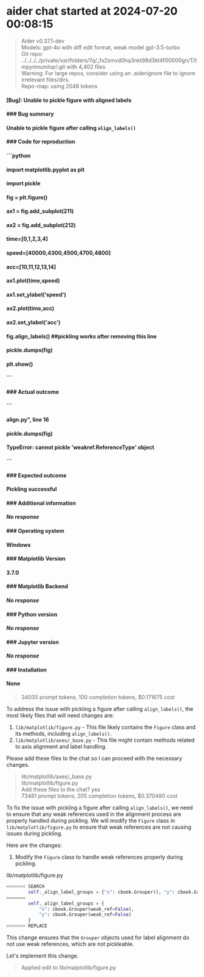 
# aider chat started at 2024-07-20 00:08:15

> Aider v0.37.1-dev  
> Models: gpt-4o with diff edit format, weak model gpt-3.5-turbo  
> Git repo: ../../../../private/var/folders/7q/_fx2smvd0hq3nkt98d3kt4f00000gn/T/tmpymnumlop/.git with 4,402 files  
> Warning: For large repos, consider using an .aiderignore file to ignore irrelevant files/dirs.  
> Repo-map: using 2048 tokens  

#### [Bug]: Unable to pickle figure with aligned labels  
#### ### Bug summary  
####   
####  Unable to pickle figure after calling `align_labels()`  
####   
#### ### Code for reproduction  
####   
#### ```python  
#### import matplotlib.pyplot as plt  
#### import pickle  
####   
#### fig = plt.figure()  
#### ax1 = fig.add_subplot(211)  
#### ax2 = fig.add_subplot(212)  
#### time=[0,1,2,3,4]  
#### speed=[40000,4300,4500,4700,4800]  
#### acc=[10,11,12,13,14]  
#### ax1.plot(time,speed)  
#### ax1.set_ylabel('speed')  
#### ax2.plot(time,acc)  
#### ax2.set_ylabel('acc')  
####   
#### fig.align_labels() ##pickling works after removing this line   
####   
#### pickle.dumps(fig)  
#### plt.show()  
#### ```  
####   
####   
#### ### Actual outcome  
#### ```  
#### align.py", line 16  
#### pickle.dumps(fig)  
#### TypeError: cannot pickle 'weakref.ReferenceType' object  
#### ```  
#### ### Expected outcome  
####   
#### Pickling successful  
####   
#### ### Additional information  
####   
#### _No response_  
####   
#### ### Operating system  
####   
#### Windows  
####   
#### ### Matplotlib Version  
####   
#### 3.7.0  
####   
#### ### Matplotlib Backend  
####   
#### _No response_  
####   
#### ### Python version  
####   
#### _No response_  
####   
#### ### Jupyter version  
####   
#### _No response_  
####   
#### ### Installation  
####   
#### None  
> 34035 prompt tokens, 100 completion tokens, $0.171675 cost  

To address the issue with pickling a figure after calling `align_labels()`, the most likely files that will need changes are:

1. `lib/matplotlib/figure.py` - This file likely contains the `Figure` class and its methods, including `align_labels()`.
2. `lib/matplotlib/axes/_base.py` - This file might contain methods related to axis alignment and label handling.

Please add these files to the chat so I can proceed with the necessary changes.

> lib/matplotlib/axes/_base.py  
> lib/matplotlib/figure.py  
> Add these files to the chat? yes  
> 73481 prompt tokens, 205 completion tokens, $0.370480 cost  

To fix the issue with pickling a figure after calling `align_labels()`, we need to ensure that any weak references used in the alignment process are properly handled during pickling. We will modify the `Figure` class in `lib/matplotlib/figure.py` to ensure that weak references are not causing issues during pickling.

Here are the changes:

1. Modify the `Figure` class to handle weak references properly during pickling.

lib/matplotlib/figure.py
```python
<<<<<<< SEARCH
        self._align_label_groups = {"x": cbook.Grouper(), "y": cbook.Grouper()}
=======
        self._align_label_groups = {
            "x": cbook.Grouper(weak_ref=False),
            "y": cbook.Grouper(weak_ref=False)
        }
>>>>>>> REPLACE
```

This change ensures that the `Grouper` objects used for label alignment do not use weak references, which are not pickleable.

Let's implement this change.

> Applied edit to lib/matplotlib/figure.py  
